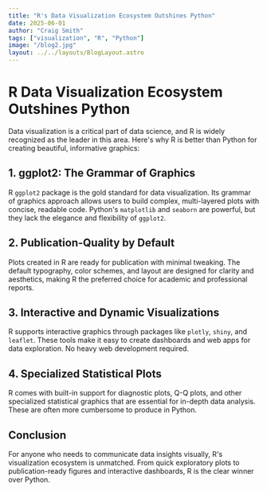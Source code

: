 ```yaml
---
title: "R's Data Visualization Ecosystem Outshines Python"
date: 2025-06-01
author: "Craig Smith"
tags: ["visualization", "R", "Python"]
image: "/blog2.jpg"
layout: ../../layouts/BlogLayout.astro
---
```


# R Data Visualization Ecosystem Outshines Python

Data visualization is a critical part of data science, and R is widely recognized as the leader in this area. Here's why R is better than Python for creating beautiful, informative graphics:

## 1. ggplot2: The Grammar of Graphics

R `ggplot2` package is the gold standard for data visualization. Its grammar of graphics approach allows users to build complex, multi-layered plots with concise, readable code. Python's `matplotlib` and `seaborn` are powerful, but they lack the elegance and flexibility of `ggplot2`.

## 2. Publication-Quality by Default
Plots created in R are ready for publication with minimal tweaking. The default typography, color schemes, and layout are designed for clarity and aesthetics, making R the preferred choice for academic and professional reports.

## 3. Interactive and Dynamic Visualizations
R supports interactive graphics through packages like `plotly`, `shiny`, and `leaflet`. These tools make it easy to create dashboards and web apps for data exploration. No heavy web development required.

## 4. Specialized Statistical Plots

R comes with built-in support for diagnostic plots, Q-Q plots, and other specialized statistical graphics that are essential for in-depth data analysis. These are often more cumbersome to produce in Python.

## Conclusion
For anyone who needs to communicate data insights visually, R's visualization ecosystem is unmatched. From quick exploratory plots to publication-ready figures and interactive dashboards, R is the clear winner over Python. 
